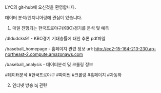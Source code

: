 LYC의 git-hub에 오신것을 환영합니다.

데이터 분석/엔지니어링에 관심이 있습니다.


1. 매일 진행되는 한국프로야구(KBO)경기를 분석 및 예측

/dldudcks91 - KBO경기 기대승률에 대한 추론 pdf파일

/baseball_homepage - 홈페이지 관련 정보 url: http://ec2-15-164-213-230.ap-northeast-2.compute.amazonaws.com 

/baseball_analysis - 데이터분석 및 크롤링 정보

#데이터분석 #한국프로야구 #파이썬 #크롤링 #홈페이지 #자동화 


2. 인터넷 방송 bj 관련
